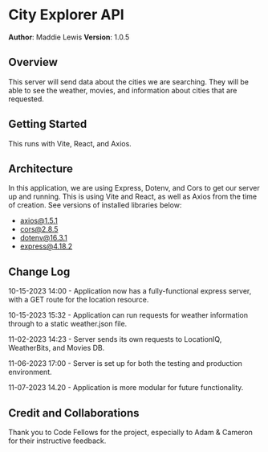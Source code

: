 

# City Explorer API

**Author**: Maddie Lewis
**Version**: 1.0.5 

## Overview
This server will send data about the cities we are searching. They will be able to see the weather, movies, and information about cities that are requested.

## Getting Started
This runs with Vite, React, and Axios.

## Architecture
<!-- Provide a detailed description of the application design. What technologies (languages, libraries, etc) you're using, and any other relevant design information. -->
In this application, we are using Express, Dotenv, and Cors to get our server up and running. This is using Vite and React, as well as Axios from the time of creation.
See versions of installed libraries below: 
- axios@1.5.1
- cors@2.8.5
- dotenv@16.3.1
- express@4.18.2

## Change Log

10-15-2023 14:00 - Application now has a fully-functional express server, with a GET route for the location resource.

10-15-2023 15:32 - Application can run requests for weather information through to a static weather.json file.  

11-02-2023 14:23 - Server sends its own requests to LocationIQ, WeatherBits, and Movies DB.

11-06-2023 17:00 - Server is set up for both the testing and production environment. 

11-07-2023 14.20 - Application is more modular for future functionality.


## Credit and Collaborations
Thank you to Code Fellows for the project, especially to Adam & Cameron for their instructive feedback. 
